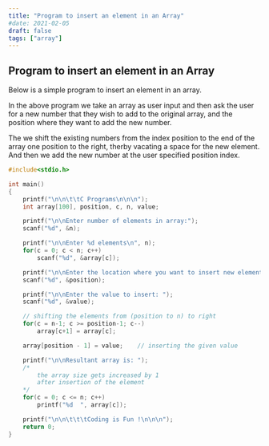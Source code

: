 ```yaml
---
title: "Program to insert an element in an Array"
#date: 2021-02-05
draft: false
tags: ["array"]
---
```


## Program to insert an element in an Array

Below is a simple program to insert an element in an array.

In the above program we take an array as user input and then ask the user for a new number that they wish to add to the original array, and the position where they want to add the new number.

The we shift the existing numbers from the index position to the end of the array one position to the right, therby vacating a space for the new element. And then we add the new number at the user specified position index.

```c
#include<stdio.h>

int main()
{
    printf("\n\n\t\tC Programs\n\n\n");
    int array[100], position, c, n, value;

    printf("\n\nEnter number of elements in array:");
    scanf("%d", &n);

    printf("\n\nEnter %d elements\n", n);
    for(c = 0; c < n; c++)
        scanf("%d", &array[c]);

    printf("\n\nEnter the location where you want to insert new element:  ");
    scanf("%d", &position);

    printf("\n\nEnter the value to insert: ");
    scanf("%d", &value);

    // shifting the elements from (position to n) to right
    for(c = n-1; c >= position-1; c--)
        array[c+1] = array[c];

    array[position - 1] = value;    // inserting the given value

    printf("\n\nResultant array is: ");
    /*
        the array size gets increased by 1
        after insertion of the element
    */
    for(c = 0; c <= n; c++)
        printf("%d  ", array[c]);

    printf("\n\n\t\t\tCoding is Fun !\n\n\n");
    return 0;
}
```
